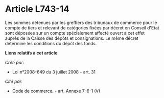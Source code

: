 # Article L743-14

Les sommes détenues par les greffiers des tribunaux de commerce pour le compte de tiers et relevant de catégories fixées par
décret en Conseil d'Etat sont déposées sur un compte spécialement affecté ouvert à cet effet auprès de la Caisse des dépôts
et consignations. Le même décret détermine les conditions du dépôt des fonds.

**Liens relatifs à cet article**

_Créé par_:

  - Loi n°2008-649 du 3 juillet 2008 - art. 31

_Cité par_:

  - Code de commerce. - art. Annexe 7-6-1 (V)

